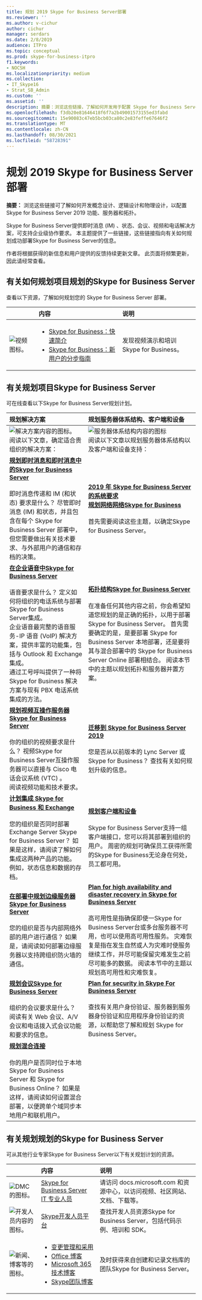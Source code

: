 ```yaml
---
title: 规划 2019 Skype for Business Server部署
ms.reviewer: ''
ms.author: v-cichur
author: cichur
manager: serdars
ms.date: 2/8/2019
audience: ITPro
ms.topic: conceptual
ms.prod: skype-for-business-itpro
f1.keywords:
- NOCSH
ms.localizationpriority: medium
ms.collection:
- IT_Skype16
- Strat_SB_Admin
ms.custom: ''
ms.assetid: ''
description: 摘要：浏览这些链接，了解如何开发用于配置 Skype for Business Server 2019 功能、服务器和拓扑的概念设计、逻辑设计和物理设计。
ms.openlocfilehash: f3db20e81646418f6f7a2b49001573155ed3fabd
ms.sourcegitcommit: 15e90083c47eb5bcb03ca80c2e83feffe67646f2
ms.translationtype: MT
ms.contentlocale: zh-CN
ms.lasthandoff: 08/30/2021
ms.locfileid: "58728391"
---
```

# <a name="plan-for-your-skype-for-business-server-2019-deployment"></a>规划 2019 Skype for Business Server部署
 
**摘要：** 浏览这些链接可了解如何开发概念设计、逻辑设计和物理设计，以配置 Skype for Business Server 2019 功能、服务器和拓扑。
  
Skype for Business Server提供即时消息 (IM) 、状态、会议、视频和电话解决方案，可支持企业级协作要求。 本主题提供了一些链接，这些链接指向有关如何规划成功部署Skype for Business Server的信息。 
  
作者将根据获得的新信息和用户提供的反馈持续更新文章。 此页面将频繁更新，因此请经常查看。
## <a name="visual-resources-about-how-to-plan-for-skype-for-business-server"></a>有关如何规划项目规划的Skype for Business Server

查看以下资源，了解如何规划您的 Skype for Business Server 部署。
  
||内容|说明|
|:--- |:--- |:--- |
|![视频图标。](../media/get_started.png)|<UL><LI>[Skype for Business：快速简介](https://www.youtube.com/watch?v=PRJqMuwW5yc&amp;feature=youtu.be) </li><li>  [Skype for Business：新用户的分步指南](https://www.youtube.com/watch?v=7_c4zVJ739M&amp;feature=youtu.be)</li></ul>   |发现视频演示和培训Skype for Business。    |
   
## <a name="articles-about-planning-for-skype-for-business-server"></a>有关规划项目Skype for Business Server

可在线查看以下Skype for Business Server规划计划。 
  
|规划解决方案|规划服务器体系结构、客户端和设备|
|:-----|:-----|
|![解决方案内容的图标。](../media/success.png) <br>  阅读以下文章，确定适合贵组织的解决方案：    |![服务器体系结构内容的图标](../media/get_started.png)  <br> 阅读以下文章以规划服务器体系结构以及客户端和设备支持：    |
|**[规划即时消息和即时消息中的Skype for Business Server](../../SfbServer/plan-your-deployment/instant-messaging-and-presence.md)**<br/><br/> 即时消息传递和 IM (和状态) 要求是什么？ 尽管即时消息 (IM) 和状态，并且包含在每个 Skype for Business Server 部署中，但您需要做出有关技术要求、与外部用户的通信和存档的决策。 <br/> | **[2019 年 Skype for Business Server 的系统要求](system-requirements.md)**  <br/> **[规划网络网络Skype for Business](../../SfbServer/plan-your-deployment/network-requirements/network-requirements.md)**<br/> <br/>  首先需要阅读这些主题，以确定Skype for Business Server。    |
|**[在企业语音中Skype for Business Server](../../SfbServer/plan-your-deployment/enterprise-voice-solution/enterprise-voice.md)** <br/><br/>语音要求是什么？ 定义如何将组织的电话系统与部署Skype for Business Server集成。 <br/> 企业语音最完整的语音服务-IP 语音 (VoIP) 解决方案，提供丰富的功能集，包括与 Outlook 和 Exchange 集成。<br/>通过工号呼叫提供了一种将 Skype for Business 解决方案与现有 PBX 电话系统集成的方法。   |**[拓扑结构Skype for Business Server](../../SfbServer/plan-your-deployment/topology-basics/topology-basics.md)** <br/><br/>在准备任何其他内容之前，你会希望知道您规划的是正确的拓扑，以用于部署 Skype for Business Server。 首先需要确定的是，是要部署 Skype for Business Server 本地部署，还是要将其与混合部署中的 Skype for Business Server Online 部署相结合。 阅读本节中的主题以规划拓扑和服务器并置方案。   |
|**[规划视频互操作服务器Skype for Business Server](../../SfbServer/plan-your-deployment/video-interop-server.md)** <br/><br/>你的组织的视频要求是什么？ 视频Skype for Business Server互操作服务器可以直接与 Cisco 电话会议系统 (VTC) 。 <br/>阅读视频功能和技术要求。   |**[迁移到 Skype for Business Server 2019](../migration/migration-to-skype-for-business-server-2019.md)** <br/> <br/>您是否从以前版本的 Lync Server 或 Skype for Business？ 查找有关如何规划升级的信息。   |
|**[计划集成 Skype for Business 和 Exchange](../../SfbServer/plan-your-deployment/integrate-with-exchange/integrate-with-exchange.md)** <br/><br/>您的组织是否同时部署Exchange Server Skype for Business Server？ 如果是这样，请阅读了解如何集成这两种产品的功能。 例如，状态信息和数据的存档。   |**[规划客户端和设备](../../SfbServer/plan-your-deployment/clients-and-devices/clients-and-devices.md)** <br/><br/>Skype for Business Server支持一组客户端接口，您可以将其部署到组织的用户。 周密的规划可确保员工获得所需的Skype for Business无论身在何处，员工都可用。   |
|**[在部署中规划边缘服务器Skype for Business Server](../../SfbServer/plan-your-deployment/edge-server-deployments/edge-server-deployments.md)** <br/><br/> 您的组织是否与内部网络外部的用户进行通信？ 如果是，请阅读如何部署边缘服务器以支持跨组织防火墙的通信。   |**[Plan for high availability and disaster recovery in Skype for Business Server](../../SfbServer/plan-your-deployment/high-availability-and-disaster-recovery/high-availability-and-disaster-recovery.md)** <br/><br/>高可用性是指确保即使一Skype for Business Server台或多台服务器不可用，也可以使用高可用性服务。 灾难恢复是指在发生自然或人为灾难时使服务继续工作，并尽可能保留灾难发生之前尽可能多的数据。 阅读本节中的主题以规划高可用性和灾难恢复。   |
|**[规划会议Skype for Business Server](../../SfbServer/plan-your-deployment/conferencing/conferencing.md)** <br/><br/> 组织的会议要求是什么？ 阅读有关 Web 会议、A/V 会议和电话拨入式会议功能和要求的信息。   |**[Plan for security in Skype For Business Server](../../SfbServer/plan-your-deployment/security/security.md)** <br/><br/>查找有关用户身份验证、服务器到服务器身份验证和应用程序身份验证的资源，以帮助您了解和规划 Skype for Business Server。   |
|**[规划混合连接](../../SfbHybrid/hybrid/plan-hybrid-connectivity.md?toc=/SkypeForBusiness/sfbhybridtoc/toc.json)**  <br/><br/>你的用户是否同时位于本地 Skype for Business Server 和 Skype for Business Online？ 如果是这样，请阅读如何设置混合部署，以便跨单个域同步本地用户和联机用户。   
   
## <a name="additional-resources-about-planning-for-skype-for-business-server"></a>有关规划规划的Skype for Business Server

可从其他行业专家Skype for Business Server以下有关规划计划的资源。 
  
|&nbsp;&nbsp;&nbsp;|内容|说明|
|:--- |:--- |:--- |
|![DMC 的图标。](../media/paragraph_writing.png)| [Skype for Business Server IT 专业人员](../../Hub/index.yml)   |请访问 docs.microsoft.com 和资源中心，以访问视频、社区网站、文档、下载等。    |
|![开发人员内容的图标。](../media/developer.png)|[Skype开发人员平台](/skype-sdk/skypedeveloperplatform)   | 查找开发人员资源Skype for Business Server，包括代码示例、培训和 SDK。    |
|![新闻、博客等的图标。](../media/blog_site.png) | <UL><LI>[变更管理和采用](https://go.microsoft.com/fwlink/p/?LinkId=532796) </LI><LI>   [Office 博客](https://go.microsoft.com/fwlink/p/?LinkId=528899) </li><li>[Microsoft 365技术博客](https://go.microsoft.com/fwlink/p/?LinkId=532798.aspx) </li><li>  [Skype团队博客](https://go.microsoft.com/fwlink/p/?LinkId=532818) </li></ul>  |及时获得来自创建和记录文档库的团队Skype for Business Server。    |